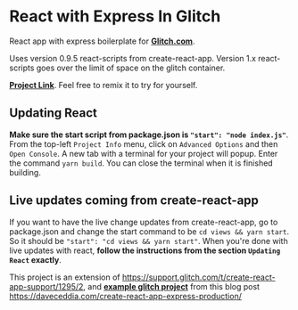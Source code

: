 # React with Express In Glitch

React app with express boilerplate for [**Glitch.com**](https://glitch.com/). 

Uses version 0.9.5 react-scripts from create-react-app. Version 1.x react-scripts goes over the limit of space on the glitch container.

[**Project Link**](https://glitch.com/edit/#!/react-express). Feel free to remix it to try for yourself.

## Updating React

**Make sure the start script from package.json is `"start": "node index.js"`**. From the top-left `Project Info` menu, click on `Advanced Options` and then `Open Console`. A new tab with a terminal for your project will popup. Enter the command `yarn build`. You can close the terminal when it is finished building.

## Live updates coming from create-react-app

If you want to have the live change updates from create-react-app, go to package.json and change the start command to be `cd views && yarn start`. So it should be `"start": "cd views && yarn start"`. When you're done with live updates with react, **follow the instructions from the section `Updating React` exactly**.

This project is an extension of https://support.glitch.com/t/create-react-app-support/1295/2, and [**example glitch project**](https://glitch.com/edit/#!/5-passwords) from this blog post https://daveceddia.com/create-react-app-express-production/
